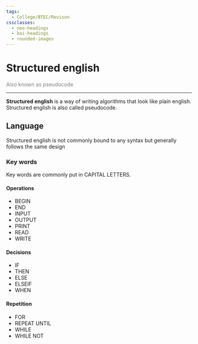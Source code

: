 ```yaml
---
tags:
  - College/BTEC/Revison
cssclasses:
  - neo-headings
  - bai-headings
  - rounded-images
---
```

# Structured english
<p class="center" style="margin:0;color:gray;">Also known as pseudocode</p>

***
**Structured english** is a way of writing algorithms that look like plain english. Structured english is also called pseudocode.
## Language
Structured english is not commonly bound to any syntax but generally follows the same design
### Key words
Key words are commonly put in CAPITAL LETTERS.
#### Operations
- BEGIN
- END
- INPUT
- OUTPUT
- PRINT
- READ
- WRITE
#### Decisions
- IF
- THEN
- ELSE
- ELSEIF
- WHEN
#### Repetition
- FOR
- REPEAT UNTIL
- WHILE
- WHILE NOT